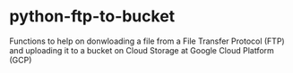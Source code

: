 # python-ftp-to-bucket
Functions to help on donwloading a file from a File Transfer Protocol (FTP) and uploading it to a bucket on Cloud Storage at Google Cloud Platform (GCP)
